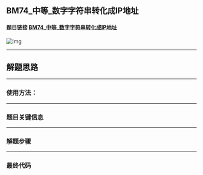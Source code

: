 ## BM74_中等_数字字符串转化成IP地址

#### 题目链接 [BM74_中等_数字字符串转化成IP地址](https://www.nowcoder.com/practice/ce73540d47374dbe85b3125f57727e1e?tpId=295&tqId=653&ru=/exam/oj&qru=/ta/format-top101/question-ranking&sourceUrl=%2Fexam%2Foj)

![img](https://i.ibb.co/JFQFGm3/20230724115334.png)

---
## 解题思路
---
### 使用方法：
---
### 题目关键信息

---
### 解题步骤

---

### 最终代码
```

```